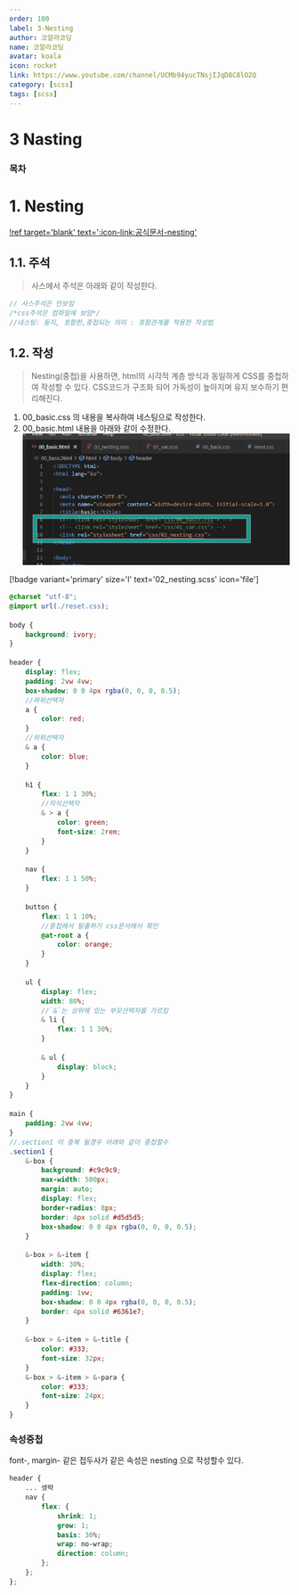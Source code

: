 ```yaml
---
order: 100
label: 3-Nesting
author: 코알라코딩
name: 코알라코딩
avatar: koala
icon: rocket
link: https://www.youtube.com/channel/UCMb94yucTNsjIJqD8C8lO2Q
category: [scss]
tags: [scss]
---
```


# 3 Nasting <!-- omit in toc -->

### 목차 <!-- omit in toc -->

# 1. Nesting

[!ref target='blank' text=':icon-link:공식문서-nesting'](https://sass-lang.com/guide/#nesting)

## 1.1. 주석

> 사스에서 주석은 아래와 같이 작성한다.

```scss
// 사스주석은 안보임
/*css주석은 컴파일에 보임*/
//네스팅: 둥지, 포함한,중첩되는 의미 : 포함관계를 적용한 작성법
```

## 1.2. 작성

> Nesting(중첩)을 사용하면, html의 시각적 계층 방식과 동일하게 CSS를 중첩하여 작성할 수 있다.
> CSS코드가 구조화 되어 가독성이 높아지며 유지 보수하기 편리해진다.

1. 00_basic.css 의 내용을 복사하여 네스팅으로 작성한다.
2. 00_basic.html 내용을 아래와 같이 수정한다.
   ![alt](./files/10-01_520.jpg)

[!badge variant='primary' size='l' text='02_nesting.scss' icon='file']

```scss
@charset "utf-8";
@import url(./reset.css);

body {
	background: ivory;
}

header {
	display: flex;
	padding: 2vw 4vw;
	box-shadow: 0 0 4px rgba(0, 0, 0, 0.5);
	//하위선택자
	a {
		color: red;
	}
	//하위선택자
	& a {
		color: blue;
	}

	h1 {
		flex: 1 1 30%;
		//자식선택자
		& > a {
			color: green;
			font-size: 2rem;
		}
	}

	nav {
		flex: 1 1 50%;
	}

	button {
		flex: 1 1 10%;
		//중첩에서 탈출하기 css문서에서 확인
		@at-root a {
			color: orange;
		}
	}

	ul {
		display: flex;
		width: 80%;
		//`&`는 상위에 있는 부모선택자를 가르킴
		& li {
			flex: 1 1 30%;
		}

		& ul {
			display: block;
		}
	}
}

main {
	padding: 2vw 4vw;
}
//.section1 이 중복 될경우 아래와 같이 중첩할수
.section1 {
	&-box {
		background: #c9c9c9;
		max-width: 500px;
		margin: auto;
		display: flex;
		border-radius: 8px;
		border: 4px solid #d5d5d5;
		box-shadow: 0 0 4px rgba(0, 0, 0, 0.5);
	}

	&-box > &-item {
		width: 30%;
		display: flex;
		flex-direction: column;
		padding: 1vw;
		box-shadow: 0 0 4px rgba(0, 0, 0, 0.5);
		border: 4px solid #6361e7;
	}

	&-box > &-item > &-title {
		color: #333;
		font-size: 32px;
	}
	&-box > &-item > &-para {
		color: #333;
		font-size: 24px;
	}
}
```

### 속성중첩

font-, margin- 같은 접두사가 같은 속성은 nesting 으로 작성할수 있다.

```scss
header {
	... 생략
	nav {
		flex: {
			shrink: 1;
			grow: 1;
			basis: 30%;
			wrap: no-wrap;
			direction: column;
		};
	};
};
```
